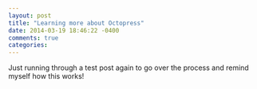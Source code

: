 ```yaml
---
layout: post
title: "Learning more about Octopress"
date: 2014-03-19 18:46:22 -0400
comments: true
categories: 
---
```


Just running through a test post again to go over the process and remind myself how this works!